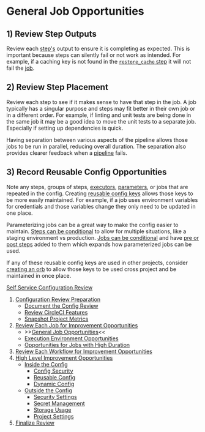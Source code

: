 # General Job Opportunities

## 1) Review Step Outputs

Review each [step's](https://circleci.com/docs/glossary/#step) output to ensure it is completing as expected. This is important because steps can silently fail or not work as intended. For example, if a caching key is not found in the [`restore_cache` step](https://circleci.com/docs/configuration-reference/#restorecache) it will not fail the [job](https://circleci.com/docs/glossary/#job).

## 2) Review Step Placement

Review each step to see if it makes sense to have that step in the job. A job typically has a singular purpose and steps may fit better in their own job or in a different order. For example, if linting and unit tests are being done in the same job it may be a good idea to move the unit tests to a separate job. Especially if setting up dependencies is quick.

Having separation between various aspects of the pipeline allows those jobs to be run in parallel, reducing overall duration. The separation also provides clearer feedback when a [pipeline](https://circleci.com/docs/glossary/#pipeline) fails.

## 3) Record Reusable Config Opportunities

Note any steps, groups of steps, [executors](https://circleci.com/docs/glossary/#executor), [parameters](https://circleci.com/docs/reusing-config/#using-the-parameters-declaration), or jobs that are repeated in the config. Creating [reusable config keys](https://circleci.com/docs/reusing-config) allows those keys to be more easily maintained. For example, if a job uses environment variables for credentials and those variables change they only need to be updated in one place.

Parameterizing jobs can be a great way to make the config easier to maintain. [Steps can be conditional](https://circleci.com/docs/reusing-config/#defining-conditional-steps) to allow for multiple situations, like a staging environment vs production. [Jobs can be conditional](https://circleci.com/docs/reusing-config/#authoring-parameterized-jobs) and have [pre or post steps](https://circleci.com/docs/reusing-config/#using-pre-and-post-steps) added to them which expands how parameterized jobs can be used.

If any of these reusable config keys are used in other projects, consider [creating an orb](https://circleci.com/docs/orb-concepts/) to allow those keys to be used cross project and be maintained in once place.

[Self Service Configuration Review](self_service_config_review.md)

1. [Configuration Review Preparation](review_preparation/review_preparation.md)
    - [Document the Config Review](review_preparation/document_review.md)
    - [Review CircleCI Features](review_preparation/review_features.md)
    - [Snapshot Project Metrics](review_preparation/snapshot_metrics.md)
2. [Review Each Job for Improvement Opportunities](job_review.md)
    - \>\>[General Job Opportunities](general_opportunities.md)<<
    - [Execution Environment Opportunities](execution_environment.md)
    - [Opportunities for Jobs with High Duration](high_duration.md)
3. [Review Each Workflow for Improvement Opportunities](workflow_review/workflow_review.md)
4. [High Level Improvement Opportunities](high_level_recommendations/high_level_recommendations.md)
    - [Inside the Config](high_level_recommendations/inside_config/inside_config.md)
        - [Config Security](high_level_recommendations/inside_config/config_security.md)
        - [Reusable Config](high_level_recommendations/inside_config/reusable_config.md)
        - [Dynamic Config](high_level_recommendations/inside_config/dynamic_config.md)
    - [Outside the Config](high_level_recommendations/outside_config/outside_config.md)
        - [Security Settings](high_level_recommendations/outside_config/security_settings.md)
        - [Secret Management](high_level_recommendations/outside_config/secret_management.md)
        - [Storage Usage](high_level_recommendations/outside_config/storage_usage.md)
        - [Project Settings](high_level_recommendations/outside_config/project_settings.md)
5. [Finalize Review](finalize_review/finalize_review.md)
